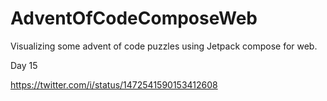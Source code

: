 # AdventOfCodeComposeWeb
Visualizing some advent of code puzzles using Jetpack compose for web.

Day 15

https://twitter.com/i/status/1472541590153412608
